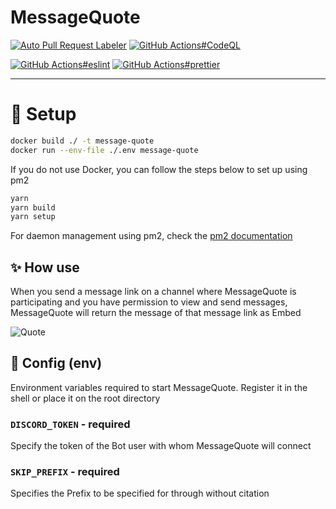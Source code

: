 # MessageQuote

[![Auto Pull Request Labeler](https://github.com/approvers/MessageQuote/actions/workflows/auto-label.yml/badge.svg)](https://github.com/approvers/MessageQuote/actions/workflows/auto-label.yml)
[![GitHub Actions#CodeQL](https://github.com/approvers/MessageQuote/actions/workflows/codeql-analysis.yml/badge.svg)](https://github.com/approvers/MessageQuote/actions/workflows/codeql-analysis.yml)

[![GitHub Actions#eslint](https://github.com/approvers/MessageQuote/actions/workflows/eslint.yml/badge.svg)](https://github.com/approvers/MessageQuote/actions/workflows/eslint.yml)
[![GitHub Actions#prettier](https://github.com/approvers/MessageQuote/actions/workflows/prettier.yml/badge.svg)](https://github.com/approvers/MessageQuote/actions/workflows/prettier.yml)

----

# 🚶 Setup

```sh 
docker build ./ -t message-quote
docker run --env-file ./.env message-quote
```

If you do not use Docker, you can follow the steps below to set up using pm2

```sh 
yarn
yarn build
yarn setup
```

For daemon management using pm2, check the [pm2 documentation](https://pm2.keymetrics.io/docs/usage/quick-start/)

## ✨ How use

When you send a message link on a channel where MessageQuote is participating and you have permission to view and send messages, MessageQuote will return the message of that message link as Embed

![Quote](https://cdn.discordapp.com/attachments/919569576939896832/981514025361887282/unknown.png)

## 🔧 Config (env)

Environment variables required to start MessageQuote. Register it in the shell or place it on the root directory

### `DISCORD_TOKEN` - required

Specify the token of the Bot user with whom MessageQuote will connect

### `SKIP_PREFIX` - required

Specifies the Prefix to be specified for through without citation
